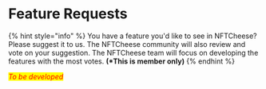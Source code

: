 # Feature Requests

{% hint style="info" %}
You have a feature you'd like to see in NFTCheese? Please suggest it to us. The NFTCheese community will also review and vote on your suggestion. The NFTCheese team will focus on developing the features with the most votes. **(\*This is member only)**
{% endhint %}

_<mark style="color:red;">To be developed</mark>_
